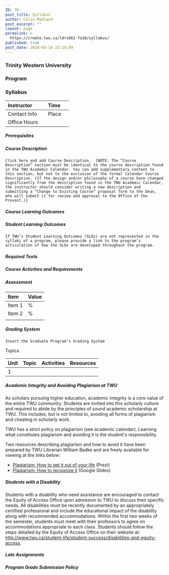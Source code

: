 ```yaml
---
ID: 76
post_title: Syllabus
author: Colin Madland
post_excerpt: ""
layout: page
permalink: >
  https://create.twu.ca/ldrs662-fa18/syllabus/
published: true
post_date: 2018-03-14 22:14:09
---
```

### Trinity Western University
### Program
### Syllabus

|Instructor| |Time| |
|:---|:---|:---|:---|
|Contact Info| |Place| |
|Office Hours| | | |

##### Prerequisites

##### Course Description
```
Click here and add Course Description.  [NOTE: The “Course Description” section must be identical to the course description found in the TWU Academic Calendar. You can add supplementary content to this section, but not to the exclusion of the formal Calendar Course Description. (If the design and/or philosophy of a course have changed significantly from the description found in the TWU Academic Calendar, the instructor should consider writing a new description and submitting a “Change to Existing Course” proposal form to the Dean, who will submit it for review and approval to the Office of the Provost.)]
```

##### Course Learning Outcomes

##### Student Learning Outcomes
```
If TWU’s Student Learning Outcomes (SLOs) are not represented in the syllabi of a program, please provide a link to the program’s articulation of how the SLOs are developed throughout the program.
```

##### Required Texts

##### Course Activities and Requirements

##### Assessment

| Item | Value |
| :--- | :--- |
| Item 1 | % |
| Item 2 | % |
|  |  |

##### Grading System
```
Insert the Graduate Program’s Grading System
```

Topics  

| Unit | Topic | Activities | Resources |  
| :---- | :---- | :---- | :---- |  
|1 |  |  |  |

##### Academic Integrity and Avoiding Plagiarism at TWU

As scholars pursuing higher education, academic integrity is a core value of the entire TWU community. Students are invited into this scholarly culture and required to abide by the principles of sound academic scholarship at TWU. This includes, but is not limited to, avoiding all forms of plagiarism and cheating in scholarly work.

TWU has a strict policy on plagiarism (see academic calendar). Learning what constitutes plagiarism and avoiding it is the student's responsibility.

Two resources describing plagiarism and how to avoid it have been prepared by TWU Librarian William Badke and are freely available for viewing at the links below:

* [Plagiarism: How to get it out of your life](https://prezi.com/od62fxnkbmxh/plagiarism-how-to-get-it-out-of-your-life/) (Prezi)
* [Plagiarism: How to recognize it](https://docs.google.com/presentation/d/10ujmBKDRdb53SZ3XHRoXJF6M52Uhu-kr2CV8l654XeA/edit#slide=id.p3) (Google Slides)

##### Students with a Disability
Students with a disability who need assistance are encouraged to contact the Equity of Access Office upon admission to TWU to discuss their specific needs. All disabilities must be recently documented by an appropriately certified professional and include the educational impact of the disability along with recommended accommodations. Within the first two weeks of the semester, students must meet with their professors to agree on accommodations appropriate to each class. Students should follow the steps detailed by the Equity of Access Office on their website at: http://www.twu.ca/student-life/student-success/disabilities-and-equity-access.

##### Late Assignments

##### Program Grade Submission Policy
